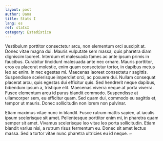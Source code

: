 ```yaml
---
layout: post
author: Dana
title: Stats I
lang: es
ref: statsI
category: Estadística
---
```


Vestibulum porttitor consectetur arcu, non elementum orci suscipit at. Donec vitae magna dui. Mauris vulputate sem massa, quis pharetra diam dignissim laoreet. Interdum et malesuada fames ac ante ipsum primis in faucibus. Curabitur tincidunt malesuada ante nec ornare. Mauris porttitor, eros eu placerat molestie, enim quam consectetur tortor, in dapibus metus leo ac enim. In nec egestas mi. Maecenas laoreet consectetu
r sagittis. Suspendisse scelerisque imperdiet orci, ac posuere dui. Nullam consequat placerat arcu, quis egestas dui efficitur quis. Sed hendrerit neque dapibus, bibendum ipsum a, tristique elit. Maecenas viverra neque at porta viverra. Fusce elementum arcu id purus blandit commodo. Suspendisse at ullamcorper sem,
 eu efficitur quam. Sed quam dui, commodo eu sagittis et, tempor ut mauris. Donec sollicitudin non lorem non pulvinar.

Etiam maximus vitae nunc in blandit. Fusce rutrum mattis sapien, at iaculis ipsum scelerisque sit amet. Pellentesque porttitor enim mi, in pharetra quam semper sit amet. Vivamus scelerisque leo vitae leo porta sollicitudin. Etiam blandit varius nisi, a rutrum risus fermentum eu. Donec sit amet lectus massa. Sed a tortor vitae nunc pharetra ultricies eu id neque.
~                                                  
